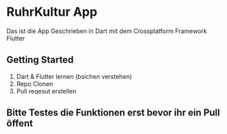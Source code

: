 # RuhrKultur App
Das ist die App 
Geschrieben in Dart mit dem Crossplatform Framework Flutter

## Getting Started
1. Dart & Flutter lernen (bsichen verstehen)
2. Repo Clonen
3. Pull  reqesut erstellen

## Bitte Testes die Funktionen erst bevor ihr ein Pull öffent
